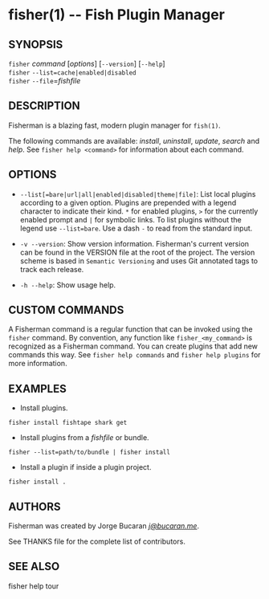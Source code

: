 fisher(1) -- Fish Plugin Manager
================================

## SYNOPSIS

`fisher` *command* [*options*] [`--version`] [`--help`]<br>
`fisher` `--list=cache|enabled|disabled`<br>
`fisher` `--file`=*fishfile*<br>

## DESCRIPTION

Fisherman is a blazing fast, modern plugin manager for `fish(1)`.

The following commands are available: *install*, *uninstall*, *update*, *search* and *help*. See `fisher help <command>` for information about each command.

## OPTIONS

*  `--list[=bare|url|all|enabled|disabled|theme|file]`:
    List local plugins according to a given option. Plugins are prepended with a legend character to indicate their kind. `*` for enabled plugins, `>` for the currently enabled prompt and `|` for symbolic links. To list plugins without the legend use `--list=bare`. Use a dash `-` to read from the standard input.

* `-v --version`:
    Show version information. Fisherman's current version can be found in the VERSION file at the root of the project. The version scheme is based in `Semantic Versioning` and uses Git annotated tags to track each release.

* `-h --help`:
    Show usage help.

## CUSTOM COMMANDS

A Fisherman command is a regular function that can be invoked using the `fisher` command. By convention, any function like `fisher_<my_command>` is recognized as a Fisherman command. You can create plugins that add new commands this way. See `fisher help commands` and `fisher help plugins` for more information.

## EXAMPLES

* Install plugins.

```fish
fisher install fishtape shark get
```

* Install plugins from a *fishfile* or bundle.

```fish
fisher --list=path/to/bundle | fisher install
```

* Install a plugin if inside a plugin project.

```fish
fisher install .
```

## AUTHORS

Fisherman was created by Jorge Bucaran *j@bucaran.me*.

See THANKS file for the complete list of contributors.

## SEE ALSO

fisher help tour<br>
